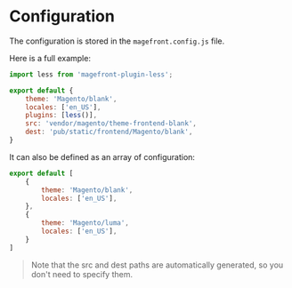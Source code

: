 # Configuration

The configuration is stored in the `magefront.config.js` file.

Here is a full example:

```js
import less from 'magefront-plugin-less';

export default {
    theme: 'Magento/blank',
    locales: ['en_US'],
    plugins: [less()],
    src: 'vendor/magento/theme-frontend-blank',
    dest: 'pub/static/frontend/Magento/blank',
}
```

It can also be defined as an array of configuration:

```js
export default [
    {
        theme: 'Magento/blank',
        locales: ['en_US'],
    },
    {
        theme: 'Magento/luma',
        locales: ['en_US'],
    }
]
```

> Note that the src and dest paths are automatically generated, so you don't need to specify them.
